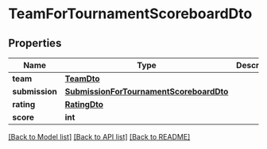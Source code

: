 # TeamForTournamentScoreboardDto

## Properties
Name | Type | Description | Notes
------------ | ------------- | ------------- | -------------
**team** | [**TeamDto**](TeamDto.md) |  | [optional] 
**submission** | [**SubmissionForTournamentScoreboardDto**](SubmissionForTournamentScoreboardDto.md) |  | [optional] 
**rating** | [**RatingDto**](RatingDto.md) |  | [optional] 
**score** | **int** |  | [optional] 

[[Back to Model list]](../README.md#documentation-for-models) [[Back to API list]](../README.md#documentation-for-api-endpoints) [[Back to README]](../README.md)

